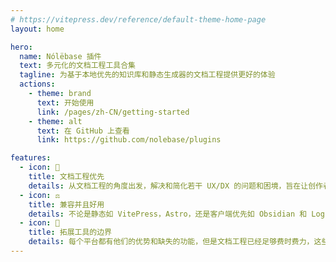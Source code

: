 ```yaml
---
# https://vitepress.dev/reference/default-theme-home-page
layout: home

hero:
  name: Nólëbase 插件
  text: 多元化的文档工程工具合集
  tagline: 为基于本地优先的知识库和静态生成器的文档工程提供更好的体验
  actions:
    - theme: brand
      text: 开始使用
      link: /pages/zh-CN/getting-started
    - theme: alt
      text: 在 GitHub 上查看
      link: https://github.com/nolebase/plugins

features:
  - icon: 🚀
    title: 文档工程优先
    details: 从文档工程的角度出发，解决和简化若干 UX/DX 的问题和困境，旨在让创作者更好地专注于撰写文档、笔记、制作卡片以及 GTD。
  - icon: ⚖️
    title: 兼容并且好用
    details: 不论是静态如 VitePress，Astro，还是客户端优先如 Obsidian 和 Logseq，「Nólëbase 插件」项目期望能够在不同的平台上提供近似甚至更好的体验。
  - icon: 🧩
    title: 拓展工具的边界
    details: 每个平台都有他们的优势和缺失的功能，但是文档工程已经足够费时费力，这些问题不应该是撰写和分享文档和知识的阻碍，别被工具限制了你的想象力。
---
```


